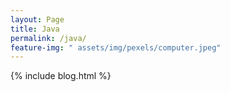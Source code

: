 ```yaml
---
layout: Page
title: Java
permalink: /java/
feature-img: " assets/img/pexels/computer.jpeg"
---
```


{% include blog.html %}
